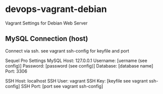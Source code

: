 # devops-vagrant-debian
Vagrant Settings for Debian Web Server

## MySQL Connection (host)
Connect via ssh. see vagrant ssh-config for keyfile and port

Sequel Pro Settings
  MySQL Host: 127.0.0.1
  Username: [uername (see config)]
  Password: [password (see config)]
  Database: [database name]
  Port: 3306

  SSH Host: localhost
  SSH User: vagrant
  SSH Key: [keyfile see vagrant ssh-config]
  SSH Port: [port see vagrant ssh-config]
